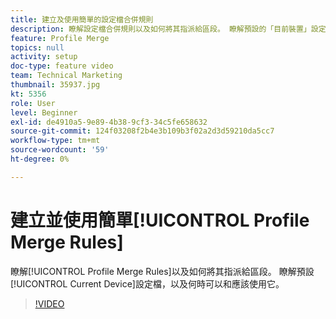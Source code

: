```yaml
---
title: 建立及使用簡單的設定檔合併規則
description: 瞭解設定檔合併規則以及如何將其指派給區段。 瞭解預設的「目前裝置」設定檔，以及何時可以/應該使用它。
feature: Profile Merge
topics: null
activity: setup
doc-type: feature video
team: Technical Marketing
thumbnail: 35937.jpg
kt: 5356
role: User
level: Beginner
exl-id: de4910a5-9e89-4b38-9cf3-34c5fe658632
source-git-commit: 124f03208f2b4e3b109b3f02a2d3d59210da5cc7
workflow-type: tm+mt
source-wordcount: '59'
ht-degree: 0%

---
```


# 建立並使用簡單[!UICONTROL Profile Merge Rules]

瞭解[!UICONTROL Profile Merge Rules]以及如何將其指派給區段。 瞭解預設[!UICONTROL Current Device]設定檔，以及何時可以和應該使用它。

>[!VIDEO](https://video.tv.adobe.com/v/35937/?quality=12&learn=on)
